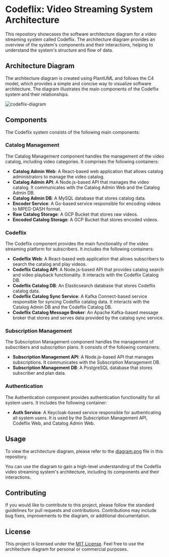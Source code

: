 # Codeflix: Video Streaming System Architecture

This repository showcases the software architecture diagram for a video streaming system called Codeflix. The architecture diagram provides an overview of the system's components and their interactions, helping to understand the system's structure and flow of data.

## Architecture Diagram

The architecture diagram is created using PlantUML and follows the C4 model, which provides a simple and concise way to visualize software architecture. The diagram illustrates the main components of the Codeflix system and their relationships.

![codeflix-diagram](https://github.com/jmtosto/codeflix-system-architecture/assets/48574634/b425195c-2351-4c85-a9de-dde54197cd11)

## Components

The Codeflix system consists of the following main components:

### Catalog Management
The Catalog Management component handles the management of the video catalog, including video categories. It comprises the following containers:
- **Catalog Admin Web**: A React-based web application that allows catalog administrators to manage the video catalog.
- **Catalog Admin API**: A Node.js-based API that manages the video catalog. It communicates with the Catalog Admin Web and the Catalog Admin DB.
- **Catalog Admin DB**: A MySQL database that stores catalog data.
- **Encoder Service**: A Go-based service responsible for encoding videos to MPEG-DASH format.
- **Raw Catalog Storage**: A GCP Bucket that stores raw videos.
- **Encoded Catalog Storage**: A GCP Bucket that stores encoded videos.

### Codeflix
The Codeflix component provides the main functionality of the video streaming platform for subscribers. It includes the following containers:
- **Codeflix Web**: A React-based web application that allows subscribers to search the catalog and play videos.
- **Codeflix Catalog API**: A Node.js-based API that provides catalog search and video playback functionality. It interacts with the Codeflix Catalog DB.
- **Codeflix Catalog DB**: An Elasticsearch database that stores Codeflix catalog data.
- **Codeflix Catalog Sync Service**: A Kafka Connect-based service responsible for syncing Codeflix catalog data. It interacts with the Catalog Admin DB and the Codeflix Catalog DB.
- **Codeflix Catalog Message Broker**: An Apache Kafka-based message broker that stores and serves data provided by the catalog sync service.

### Subscription Management
The Subscription Management component handles the management of subscribers and subscription plans. It consists of the following containers:
- **Subscription Management API**: A Node.js-based API that manages subscriptions. It communicates with the Subscription Management DB.
- **Subscription Management DB**: A PostgreSQL database that stores subscriber and plan data.

### Authentication
The Authentication component provides authentication functionality for all system users. It includes the following container:
- **Auth Service**: A Keycloak-based service responsible for authenticating all system users. It is used by the Subscription Management API, Codeflix Web, and Catalog Admin Web.

## Usage

To view the architecture diagram, please refer to the [diagram.png](diagram.png) file in this repository.

You can use the diagram to gain a high-level understanding of the Codeflix video streaming system's architecture, including its components and their interactions.

## Contributing

If you would like to contribute to this project, please follow the standard guidelines for pull requests and contributions. Contributions may include bug fixes, improvements to the diagram, or additional documentation.

## License

This project is licensed under the [MIT License](LICENSE). Feel free to use the architecture diagram for personal or commercial purposes.
